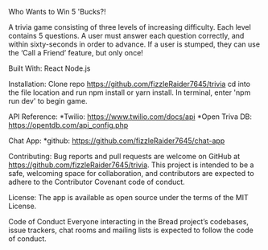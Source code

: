 Who Wants to Win 5 'Bucks?!

A trivia game consisting of three levels of increasing difficulty. Each level contains 5 questions. A user must answer each question correctly, and within sixty-seconds in order to advance. If a user is stumped, they can use the ‘Call a Friend’ feature, but only once!

Built With:
React
Node.js

Installation:
Clone repo https://github.com/fizzleRaider7645/trivia cd into the file location and run npm install or yarn install. In terminal, enter 'npm run dev' to begin game.


API Reference:
*Twilio: https://www.twilio.com/docs/api
*Open Triva DB: https://opentdb.com/api_config.php

Chat App:
*github: https://github.com/fizzleRaider7645/chat-app

Contributing:
Bug reports and pull requests are welcome on GitHub at https://github.com/fizzleRaider7645/trivia. This project is intended to be a safe, welcoming space for collaboration, and contributors are expected to adhere to the Contributor Covenant code of conduct.

License:
The app is available as open source under the terms of the MIT License.

Code of Conduct
Everyone interacting in the Bread project’s codebases, issue trackers, chat rooms and mailing lists is expected to follow the code of conduct.

